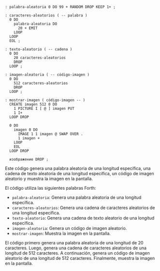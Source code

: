 ```forth
: palabra-aleatoria 0 DO 99 + RANDOM DROP KEEP 1+ ;

: caracteres-aleatorios ( -- palabra )
  0 DO
    palabra-aleatoria DO
      20 + EMIT
    LOOP
  LOOP
  EOL ;

: texto-aleatorio ( -- cadena )
  0 DO
    20 caracteres-aleatorios
    DROP
  LOOP ;

: imagen-aleatoria ( -- código-imagen )
  0 DO
    512 caracteres-aleatorios
    DROP
  LOOP ;

: mostrar-imagen ( código-imagen -- )
  CREATE imagen 512 0 DO
    1 PICTURE I [ @ ] imagen PUT
    1 I+
  LOOP DROP

  0 DO
    imagen 0 DO
      IMAGE 1 1 imagen @ SWAP OVER .
      1 imagen +
    LOOP
    EOL
  LOOP DROP

  изображение DROP ;
```

Este código genera una palabra aleatoria de una longitud específica, una cadena de texto aleatoria de una longitud específica, un código de imagen aleatorio y muestra la imagen en la pantalla.

El código utiliza las siguientes palabras Forth:

* `palabra-aleatoria`: Genera una palabra aleatoria de una longitud específica.
* `caracteres-aleatorios`: Genera una cadena de caracteres aleatorios de una longitud específica.
* `texto-aleatorio`: Genera una cadena de texto aleatorio de una longitud específica.
* `imagen-aleatoria`: Genera un código de imagen aleatorio.
* `mostrar-imagen`: Muestra la imagen en la pantalla.

El código primero genera una palabra aleatoria de una longitud de 20 caracteres. Luego, genera una cadena de caracteres aleatorios de una longitud de 512 caracteres. A continuación, genera un código de imagen aleatorio de una longitud de 512 caracteres. Finalmente, muestra la imagen en la pantalla.